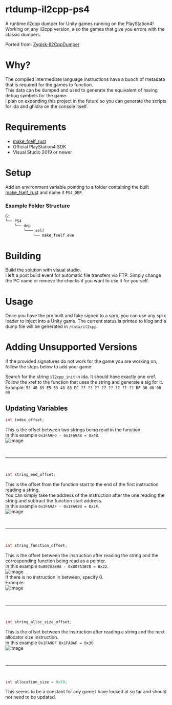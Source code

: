 # rtdump-il2cpp-ps4

A runtime il2cpp dumper for Unity games running on the PlayStation4!<br>
Working on any il2cpp version, also the games that give you errors with the classic dumpers.

Ported from: [Zygisk-Il2CppDumper](https://github.com/Perfare/Zygisk-Il2CppDumper)

# Why?
The compiled intermediate language instructions have a bunch of metadata that is required for the games to function.<br>
This data can be dumped and used to generate the equivalent of having debug symbols for the game.<br>
I plan on expanding this project in the future so you can generate the scripts for ida and ghidra on the console itself.

# Requirements
- [make_fself_rust](https://github.com/TheRouletteBoi/make_fself_rust)
- Official PlayStation4 SDK
- Visual Studio 2019 or newer

# Setup
Add an environment variable pointing to a folder containing the built [make_fself_rust](https://github.com/TheRouletteBoi/make_fself_rust) and name it `PS4_DEP`.
### Example Folder Structure
```bash
G:
└── PS4
    └── dep
        └─── self
            └── make_fself.exe
```
# Building
Build the solution with visual studio.<br>
I left a post build event for automatic file transfers via FTP. Simply change the PC name or remove the checks if you want to use it for yourself.

# Usage
Once you have the prx built and fake signed to a sprx, you can use any sprx loader to inject into a Unity game.
The current status is printed to klog and a dump file will be generated in `/data/il2cpp`.

# Adding Unsupported Versions
If the provided signatures do not work for the game you are working on, follow the steps below to add your game:

Search for the string `il2cpp_init` in ida. It should have exactly one xref.<br>
Follow the xref to the function that uses the string and generate a sig for it.<br>
Example:
`55 48 89 E5 53 48 83 EC ?? ?? ?? ?? ?? ?? ?? ?? BF 30 00 00 00`

## Updating Variables
```cpp
int index_offset;
```
This is the offset between two strings being read in the function.<br>
In this example `0x1FA9F0 - 0x1FA9A8 = 0x48`.<br>
![image](https://github.com/user-attachments/assets/d8bc0b3d-c042-491d-ab21-0456d1d76e7a)

<br>

---

<br>

```cpp
int string_end_offset;
```
This is the offset from the function start to the end of the first instruction reading a string.<br>
You can simply take the address of the instruction after the one reading the string and subtract the function start address.<br>
In this example `0x1FA9AF - 0x1FA980 = 0x2F`.<br>
![image](https://github.com/user-attachments/assets/006dbe88-e908-4648-9937-60031f497124)

<br>

---

<br>

```cpp
int string_function_offset;
```
This is the offset between the instruction after reading the string and the corrosponding function being read as a pointer.<br>
In this example `0x807A3B9A - 0x807A3B78 = 0x22`.<br>
![image](https://github.com/user-attachments/assets/171235e2-be2e-4034-a2e4-cb5f38d27fd0)<br>
If there is no instruction in between, specify 0.<br>
Example:<br>
![image](https://github.com/user-attachments/assets/cba05fc7-5af9-4ab6-8a94-df01dc3fba27)

<br>

---

<br>

```cpp
int string_alloc_size_offset;
```
This is the offset between the instruction after reading a string and the next allocator size instruction.<br>
In this example `0x1FA9DF 0x1FA9AF = 0x30`.<br>
![image](https://github.com/user-attachments/assets/cb874d8e-6b45-4407-9b8b-c8b56b4c2168)


<br>

---

<br>

```cpp
int allocation_size = 0x30;
```
This seems to be a constant for any game I have looked at so far and should not need to be updated.
